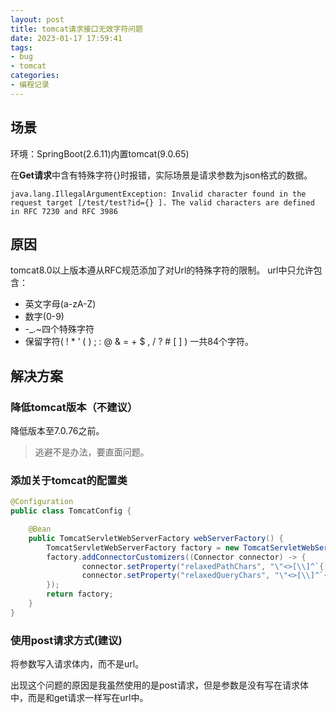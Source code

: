 ```yaml
---
layout: post
title: tomcat请求接口无效字符问题 
date: 2023-01-17 17:59:41
tags:
- bug
- tomcat
categories:
- 编程记录
---
```


## 场景

环境：SpringBoot(2.6.11)内置tomcat(9.0.65)

在**Get请求**中含有特殊字符{}时报错，实际场景是请求参数为json格式的数据。
~~~text
java.lang.IllegalArgumentException: Invalid character found in the request target [/test/test?id={} ]. The valid characters are defined in RFC 7230 and RFC 3986
~~~

## 原因

tomcat8.0以上版本遵从RFC规范添加了对Url的特殊字符的限制。
url中只允许包含：
* 英文字母(a-zA-Z)
* 数字(0-9)
* -_.~四个特殊字符
* 保留字符( ! * ’ ( ) ; : @ & = + $ , / ? # [ ] )
一共84个字符。

## 解决方案

### 降低tomcat版本（不建议）

降低版本至7.0.76之前。
> 逃避不是办法，要直面问题。

### 添加关于tomcat的配置类

~~~java
@Configuration
public class TomcatConfig {

    @Bean
    public TomcatServletWebServerFactory webServerFactory() {
        TomcatServletWebServerFactory factory = new TomcatServletWebServerFactory();
        factory.addConnectorCustomizers((Connector connector) -> {
                connector.setProperty("relaxedPathChars", "\"<>[\\]^`{|}");
                connector.setProperty("relaxedQueryChars", "\"<>[\\]^`{|}");
        });
        return factory;
    }
}
~~~

### 使用post请求方式(建议)

将参数写入请求体内，而不是url。

出现这个问题的原因是我虽然使用的是post请求，但是参数是没有写在请求体中，而是和get请求一样写在url中。


